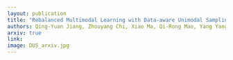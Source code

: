 ```yaml
---
layout: publication
title: "Rebalanced Multimodal Learning with Data-aware Unimodal Sampling"
authors: Qing-Yuan Jiang, Zhouyang Chi, Xiao Ma, Qi-Rong Mao, Yang Yang, Jinhui Tang
arxiv: true
link: 
image: DUS_arxiv.jpg
---
```

